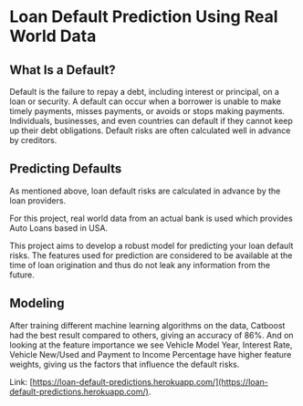 # Loan Default Prediction Using Real World Data

## What Is a Default?
Default is the failure to repay a debt, including interest or principal, on a loan or security. A default can occur when a borrower is unable to make timely payments, misses payments, or avoids or stops making payments. Individuals, businesses, and even countries can default if they cannot keep up their debt obligations. Default risks are often calculated well in advance by creditors.

## Predicting Defaults
As mentioned above, loan default risks are calculated in advance by the loan providers.<br>

For this project, real world data from an actual bank is used which provides Auto Loans based in USA.<br>

This project aims to develop a robust model for predicting your loan default risks. The features used for prediction are considered to be available at the time of loan origination and thus do not leak any information from the future.

## Modeling
After training different machine learning algorithms on the data, Catboost had the best result compared to others, giving an accuracy of 86%.
And on looking at the feature importance we see Vehicle Model Year, Interest Rate, Vehicle New/Used and Payment to Income Percentage have higher feature weights,
giving us the factors that influence the default risks.

Link: [https://loan-default-predictions.herokuapp.com/](https://loan-default-predictions.herokuapp.com/).
